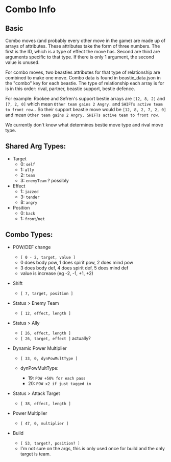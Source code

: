 # Combo Info

## Basic

Combo moves (and probably every other move in the game) are made up of arrays of attributes. These attributes take the form of three numbers. The first is the ID, which is a type of effect the move has. Second are third are arguments specific to that type. If there is only 1 argument, the second value is unused.

For combo moves, two beasties attributes for that type of relationship are combined to make one move. Combo data is found in beastie_data.json in the "combo" key for each beastie. The type of relationship each array is for is in this order: rival, partner, beastie support, bestie defence.

For example: Rookee and Sefren's support bestie arrays are `[12, 8, 2]` and `[7, 2, 0]` which mean `Other team gains 2 Angry.` and `SHIFTs active team to front row.`. So their support beastie move would be `[12, 8, 2, 7, 2, 0]` and mean `Other team gains 2 Angry. SHIFTs active team to front row.`

We currently don't know what determines bestie move type and rival move type.

## Shared Arg Types:

- Target
  - 0: `self`
  - 1: `ally`
  - 2: `team`
  - 3: `enemyTeam` ? possibly
- Effect
  - 1: `jazzed`
  - 3: `tender`
  - 8: `angry`
- Position
  - 0: `back`
  - 1: `front`/`net`

## Combo Types:

- POW/DEF change

  - `[ 0 - 2, target, value ]`
  - 0 does body pow, 1 does spirit pow, 2 does mind pow
  - 3 does body def, 4 does spirit def, 5 does mind def
  - value is increase (eg -2, -1, +1, +2)

- Shift

  - `[ 7, target, position ]`

- Status > Enemy Team

  - `[ 12, effect, length ]`

- Status > Ally

  - `[ 26, effect, length ]`
  - `[ 26, target, effect ]` actually?

- Dynamic Power Multiplier

  - `[ 33, 0, dynPowMultType ]`

  - dynPowMultType:
    - 19: `POW +50% for each pass`
    - 20: `POW x2 if just tagged in`

- Status > Attack Target

  - `[ 38, effect, length ]`

- Power Multiplier

  - `[ 47, 0, multiplier ]`

- Build

  - `[ 53, target?, position? ]`
  - I'm not sure on the args, this is only used once for build and the only target is team.
